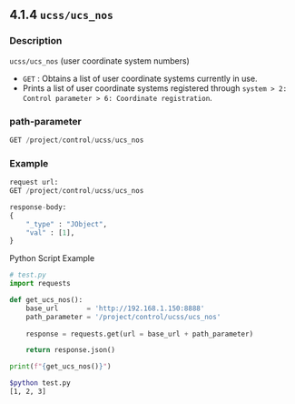 ## 4.1.4 `ucss/ucs_nos`

### Description

`ucss/ucs_nos` (user coordinate system numbers)

- `GET` : Obtains a list of user coordinate systems currently in use.
- Prints a list of user coordinate systems registered through `system > 2: Control parameter > 6: Coordinate registration`.

### path-parameter

```python
GET /project/control/ucss/ucs_nos
```

### Example

```python
request url:
GET /project/control/ucss/ucs_nos

response-body:
{
    "_type" : "JObject",
    "val" : [1],
}
```

Python Script Example

```python
# test.py
import requests

def get_ucs_nos():
    base_url       = 'http://192.168.1.150:8888'
    path_parameter = '/project/control/ucss/ucs_nos'
 
    response = requests.get(url = base_url + path_parameter)

    return response.json()

print(f"{get_ucs_nos()}")
```
```sh
$python test.py
[1, 2, 3]
```